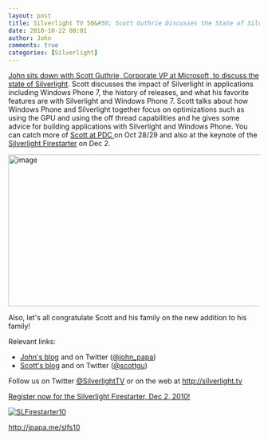 ```yaml
---
layout: post
title: Silverlight TV 50&#58; Scott Guthrie Discusses the State of Silverlight
date: 2010-10-22 00:01
author: John
comments: true
categories: [Silverlight]
---
```

<p><a href="http://jpapa.me/sltv50">John sits down with Scott Guthrie, Corporate VP at Microsoft, to discuss the state of Silverlight</a>. Scott discusses the impact of Silverlight in applications including Windows Phone 7, the history of releases, and what his favorite features are with Silverlight and Windows Phone 7. Scott talks about how Windows Phone and Silverlight together focus on optimizations such as using the GPU and using the off thread capabilities and he gives some advice for building applications with Silverlight and Windows Phone. You can catch more of <a href="http://microsoftpdc.com">Scott at PDC </a>on Oct 28/29 and also at the keynote of the <a href="http://jpapa.me/slfs10">Silverlight Firestarter</a> on Dec 2.</p>  <p><a href="http://jpapa.me/sltv50"><img style="background-image: none; border-bottom: 0px; border-left: 0px; padding-left: 0px; padding-right: 0px; display: inline; border-top: 0px; border-right: 0px; padding-top: 0px" title="image" border="0" alt="image" src="/wp-content/uploads/files/media/image/Windows-Live-Writer/589d4458ef89_1271B/image_3.png" width="541" height="304" /></a></p>  <p>Also, let's all congratulate Scott and his family on the new addition to his family!</p>  <p>Relevant links: </p>  <ul>   <li><a href="/">John's blog</a> and on Twitter (<a href="http://twitter.com/john_papa">@john_papa</a>) </li>    <li><a href="http://weblogs.asp.net/scottgu/">Scott's blog</a> and on Twitter (<a href="http://twitter.com/scottgu">@scottgu</a>) </li> </ul>  <p>Follow us on Twitter <a href="http://www.twitter.com/SilverlightTV">@SilverlightTV</a> or on the web at <a href="http://silverlight.tv/">http://silverlight.tv</a></p>  <p><a href="http://jpapa.me/slfs10">Register now for the Silverlight Firestarter, Dec 2, 2010!</a></p>  <p><a href="http://jpapa.me/slfs10"><img alt="SLFirestarter10" src="/wp-content/uploads/files/downloads/SLFirestarter_300X250.jpg" /></a></p>  <p><a href="http://jpapa.me/slfs10">http://jpapa.me/slfs10</a></p>

